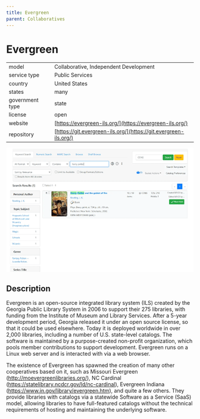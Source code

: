```yaml
---
title: Evergreen
parent: Collaboratives
---
```


# Evergreen

|                   |                                          |
|:------------------|:-----------------------------------------|
| model             | Collaborative, Independent Development
| service type      | Public Services
| country           | United States
| states            | many
| government type   | state
| license           | open
| website           | [https://evergreen-ils.org/](https://evergreen-ils.org/)
| repository        | [https://git.evergreen-ils.org/](https://git.evergreen-ils.org/)

![Evergreen screenshot](images/evergreen.png)

## Description

Evergreen is an open-source integrated library system (ILS) created by the Georgia Public Library System in 2006 to support their 275 libraries, with funding from the Institute of Museum and Library Services. After a 5-year development period, Georgia released it under an open source license, so that it could be used elsewhere. Today it is deployed worldwide in over 2,000 libraries, including a number of U.S. state-level catalogs. The software is maintained by a purpose-created non-profit organization, which pools member contributions to support development. Evergreen runs on a Linux web server and is interacted with via a web browser.

The existence of Evergreen has spawned the creation of many other cooperatives based on it, such as Missouri Evergreen (http://moevergreenlibraries.org/), NC Cardinal (https://statelibrary.ncdcr.gov/ld/nc-cardinal), Evergreen Indiana (https://www.in.gov/library/evergreen.htm), and quite a few others. They provide libraries with catalogs via a statewide Software as a Service (SaaS) model, allowing libraries to have full-featured catalogs without the technical requirements of hosting and maintaining the underlying software.
